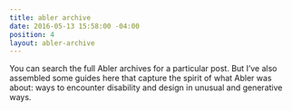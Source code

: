 ```yaml
---
title: abler archive
date: 2016-05-13 15:58:00 -04:00
position: 4
layout: abler-archive
---
```


You can search the full Abler archives for a particular post. But I’ve also assembled some guides
    here that capture the spirit of what Abler was about: ways to encounter disability and design in
    unusual and generative ways.
